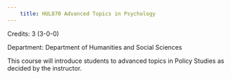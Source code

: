 ```yaml
---
    title: HUL870 Advanced Topics in Psychology
---
```

Credits: 3 (3-0-0)

Department: Department of Humanities and Social Sciences

This course will introduce students to advanced topics in Policy Studies as decided by the instructor.
